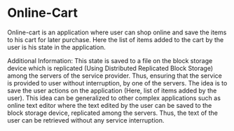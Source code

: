 # Online-Cart

Online-cart is an application where user can shop online and save the items to his cart for later purchase. Here the list of items added to the cart by the user is his state in the application. 

Additional Information:
This state is saved to a file on the block storage device which is replicated (Using Distributed Replicated Block Storage) among the servers of the service provider. Thus, ensuring that the service is provided to user without interruption, by one of the servers. The idea is to save the user actions on the application (Here, list of items added by the user). This idea can be generalized to other complex applications such as online text editor where the text edited by the user can be saved to the block storage device, replicated among the servers. Thus, the text of the user can be retrieved without any service interruption.
